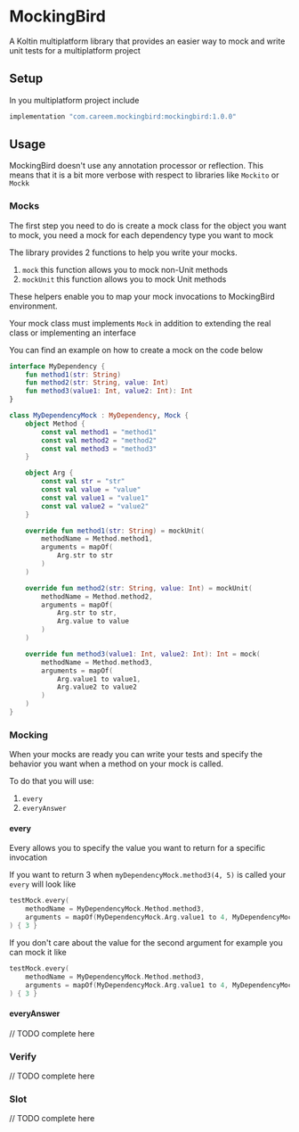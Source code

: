 # MockingBird

A Koltin multiplatform library that provides an easier way to mock and write unit tests for a multiplatform project

## Setup

In you multiplatform project include

```groovy
implementation "com.careem.mockingbird:mockingbird:1.0.0"
```

## Usage

MockingBird doesn't use any annotation processor or reflection. This means that it is a bit more verbose
with respect to libraries like `Mockito` or `Mockk`

### Mocks
The first step you need to do is create a mock class for the object you want to mock, 
you need a mock for each dependency type you want to mock

The library provides 2 functions to help you write your mocks.
1. `mock` this function allows you to mock non-Unit methods 
1. `mockUnit` this function allows you to mock Unit methods 

These helpers enable you to map your mock invocations to MockingBird environment.

Your mock class must implements `Mock` in addition to extending the real class or implementing an interface

You can find an example on how to create a mock on the code below

```kotlin
interface MyDependency {
    fun method1(str: String)
    fun method2(str: String, value: Int)
    fun method3(value1: Int, value2: Int): Int
}

class MyDependencyMock : MyDependency, Mock {
    object Method {
        const val method1 = "method1"
        const val method2 = "method2"
        const val method3 = "method3"
    }

    object Arg {
        const val str = "str"
        const val value = "value"
        const val value1 = "value1"
        const val value2 = "value2"
    }

    override fun method1(str: String) = mockUnit(
        methodName = Method.method1,
        arguments = mapOf(
            Arg.str to str
        )
    )

    override fun method2(str: String, value: Int) = mockUnit(
        methodName = Method.method2,
        arguments = mapOf(
            Arg.str to str,
            Arg.value to value
        )
    )

    override fun method3(value1: Int, value2: Int): Int = mock(
        methodName = Method.method3,
        arguments = mapOf(
            Arg.value1 to value1,
            Arg.value2 to value2
        )
    )
}    
```

### Mocking

When your mocks are ready you can write your tests and specify the behavior you want when a method 
on your mock is called.

To do that you will use:
1. `every`
2. `everyAnswer`

#### every
Every allows you to specify the value you want to return for a specific invocation

If you want to return 3 when `myDependencyMock.method3(4, 5)` is called your `every` will look like
```kotlin
testMock.every(
    methodName = MyDependencyMock.Method.method3,
    arguments = mapOf(MyDependencyMock.Arg.value1 to 4, MyDependencyMock.Arg.value2 to 5)
) { 3 }
```

If you don't care about the value for the second argument for example you can mock it like

```kotlin
testMock.every(
    methodName = MyDependencyMock.Method.method3,
    arguments = mapOf(MyDependencyMock.Arg.value1 to 4, MyDependencyMock.Arg.value2 to any())
) { 3 }
```

#### everyAnswer

// TODO complete here


### Verify

// TODO complete here

### Slot 

// TODO complete here
